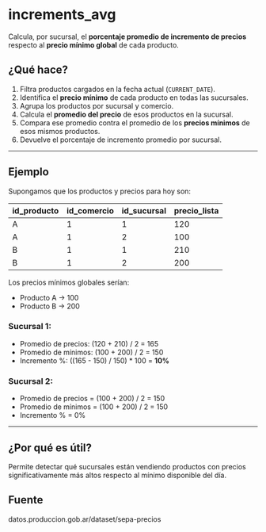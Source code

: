 # increments_avg

Calcula, por sucursal, el **porcentaje promedio de incremento de precios** respecto al **precio mínimo global** de cada producto.

## ¿Qué hace?

1. Filtra productos cargados en la fecha actual (`CURRENT_DATE`).
2. Identifica el **precio mínimo** de cada producto en todas las sucursales.
3. Agrupa los productos por sucursal y comercio.
4. Calcula el **promedio del precio** de esos productos en la sucursal.
5. Compara ese promedio contra el promedio de los **precios mínimos** de esos mismos productos.
6. Devuelve el porcentaje de incremento promedio por sucursal.

---

## Ejemplo

Supongamos que los productos y precios para hoy son:

| id_producto | id_comercio | id_sucursal | precio_lista |
|-------------|-------------|-------------|--------------|
| A           | 1           | 1           | 120          |
| A           | 1           | 2           | 100          |
| B           | 1           | 1           | 210          |
| B           | 1           | 2           | 200          |

Los precios mínimos globales serían:

- Producto A → 100  
- Producto B → 200

### Sucursal 1:
- Promedio de precios: (120 + 210) / 2 = 165  
- Promedio de mínimos: (100 + 200) / 2 = 150  
- Incremento %: ((165 - 150) / 150) * 100 = **10%**

### Sucursal 2:
- Promedio de precios = (100 + 200) / 2 = 150  
- Promedio de mínimos = (100 + 200) / 2 = 150  
- Incremento % = 0%

---

## ¿Por qué es útil?

Permite detectar qué sucursales están vendiendo productos con precios significativamente más altos respecto al mínimo disponible del día.


## Fuente
datos.produccion.gob.ar/dataset/sepa-precios